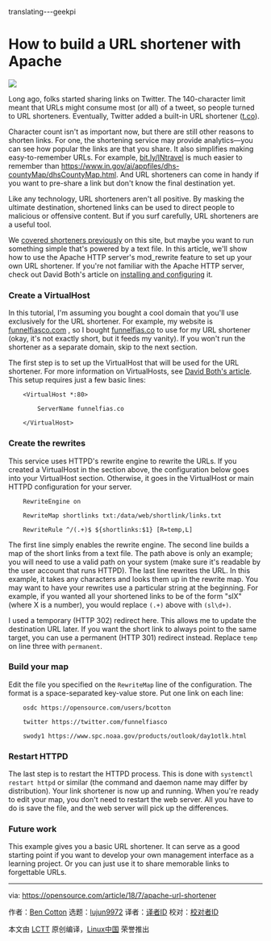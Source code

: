 translating---geekpi

How to build a URL shortener with Apache
======

![](https://opensource.com/sites/default/files/styles/image-full-size/public/lead-images/openweb-osdc-lead.png?itok=yjU4KliG)

Long ago, folks started sharing links on Twitter. The 140-character limit meant that URLs might consume most (or all) of a tweet, so people turned to URL shorteners. Eventually, Twitter added a built-in URL shortener ([t.co][1]).

Character count isn't as important now, but there are still other reasons to shorten links. For one, the shortening service may provide analytics—you can see how popular the links are that you share. It also simplifies making easy-to-remember URLs. For example, [bit.ly/INtravel][2] is much easier to remember than <https://www.in.gov/ai/appfiles/dhs-countyMap/dhsCountyMap.html>. And URL shorteners can come in handy if you want to pre-share a link but don't know the final destination yet.

Like any technology, URL shorteners aren't all positive. By masking the ultimate destination, shortened links can be used to direct people to malicious or offensive content. But if you surf carefully, URL shorteners are a useful tool.

We [covered shorteners previously][3] on this site, but maybe you want to run something simple that's powered by a text file. In this article, we'll show how to use the Apache HTTP server's mod_rewrite feature to set up your own URL shortener. If you're not familiar with the Apache HTTP server, check out David Both's article on [installing and configuring][4] it.

### Create a VirtualHost

In this tutorial, I'm assuming you bought a cool domain that you'll use exclusively for the URL shortener. For example, my website is [funnelfiasco.com][5] , so I bought [funnelfias.co][6] to use for my URL shortener (okay, it's not exactly short, but it feeds my vanity). If you won't run the shortener as a separate domain, skip to the next section.

The first step is to set up the VirtualHost that will be used for the URL shortener. For more information on VirtualHosts, see [David Both's article][7]. This setup requires just a few basic lines:
```
    <VirtualHost *:80>

        ServerName funnelfias.co

    </VirtualHost>

```

### Create the rewrites

This service uses HTTPD's rewrite engine to rewrite the URLs. If you created a VirtualHost in the section above, the configuration below goes into your VirtualHost section. Otherwise, it goes in the VirtualHost or main HTTPD configuration for your server.
```
    RewriteEngine on

    RewriteMap shortlinks txt:/data/web/shortlink/links.txt

    RewriteRule ^/(.+)$ ${shortlinks:$1} [R=temp,L]

```

The first line simply enables the rewrite engine. The second line builds a map of the short links from a text file. The path above is only an example; you will need to use a valid path on your system (make sure it's readable by the user account that runs HTTPD). The last line rewrites the URL. In this example, it takes any characters and looks them up in the rewrite map. You may want to have your rewrites use a particular string at the beginning. For example, if you wanted all your shortened links to be of the form "slX" (where X is a number), you would replace `(.+)` above with `(sl\d+)`.

I used a temporary (HTTP 302) redirect here. This allows me to update the destination URL later. If you want the short link to always point to the same target, you can use a permanent (HTTP 301) redirect instead. Replace `temp` on line three with `permanent`.

### Build your map

Edit the file you specified on the `RewriteMap` line of the configuration. The format is a space-separated key-value store. Put one link on each line:
```
    osdc https://opensource.com/users/bcotton

    twitter https://twitter.com/funnelfiasco

    swody1 https://www.spc.noaa.gov/products/outlook/day1otlk.html

```

### Restart HTTPD

The last step is to restart the HTTPD process. This is done with `systemctl restart httpd` or similar (the command and daemon name may differ by distribution). Your link shortener is now up and running. When you're ready to edit your map, you don't need to restart the web server. All you have to do is save the file, and the web server will pick up the differences.

### Future work

This example gives you a basic URL shortener. It can serve as a good starting point if you want to develop your own management interface as a learning project. Or you can just use it to share memorable links to forgettable URLs.

--------------------------------------------------------------------------------

via: https://opensource.com/article/18/7/apache-url-shortener

作者：[Ben Cotton][a]
选题：[lujun9972](https://github.com/lujun9972)
译者：[译者ID](https://github.com/译者ID)
校对：[校对者ID](https://github.com/校对者ID)

本文由 [LCTT](https://github.com/LCTT/TranslateProject) 原创编译，[Linux中国](https://linux.cn/) 荣誉推出

[a]:https://opensource.com/users/bcotton
[1]:http://t.co
[2]:http://bit.ly/INtravel
[3]:https://opensource.com/article/17/3/url-link-shortener
[4]:https://opensource.com/article/18/2/how-configure-apache-web-server
[5]:http://funnelfiasco.com
[6]:http://funnelfias.co
[7]:https://opensource.com/article/18/3/configuring-multiple-web-sites-apache
